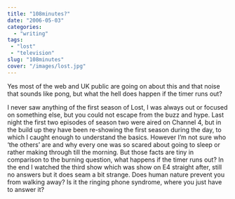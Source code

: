 ```yaml
---
title: "108minutes?"
date: "2006-05-03"
categories:
  - "writing"
tags:
 - "lost"
 - "television"
slug: "108minutes"
cover: "/images/lost.jpg"
---
```


Yes most of the web and UK public are going on about this and that noise that sounds like pong, but what the hell does happen if the timer runs out?

I never saw anything of the first season of Lost, I was always out or focused on something else, but you could not escape from the buzz and hype. Last night the first two episodes of season two were aired on Channel 4, but in the build up they have been re-showing the first season during the day, to which I caught enough to understand the basics.
However I’m not sure who ‘the others’ are and why every one was so scared about going to sleep or rather making through till the morning. But those facts are tiny in comparison to the burning question, what happens if the timer runs out?
In the end I watched the third show which was show on E4 straight after, still no answers but it does seam a bit strange. Does human nature prevent you from walking away? Is it the ringing phone syndrome, where you just have to answer it?
